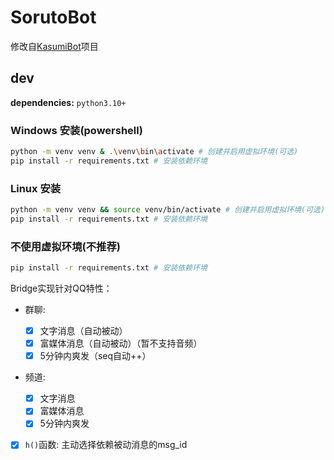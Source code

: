 # SorutoBot

修改自[KasumiBot](https://github.com/Kasumi-Games/Kasumi)项目

## dev

**dependencies:**
`python3.10+`

### Windows 安装(powershell)

```bash
python -m venv venv & .\venv\bin\activate # 创建并启用虚拟环境(可选)
pip install -r requirements.txt # 安装依赖环境
```

### Linux 安装

```bash
python -m venv venv && source venv/bin/activate # 创建并启用虚拟环境(可选)
pip install -r requirements.txt # 安装依赖环境
```

### 不使用虚拟环境(不推荐)

```bash
pip install -r requirements.txt # 安装依赖环境
```

Bridge实现针对QQ特性：

-   群聊:

    -   [x] 文字消息（自动被动）
    -   [x] 富媒体消息（自动被动）（暂不支持音频）
    -   [x] 5分钟内爽发（seq自动++）

-   频道:

    -   [x] 文字消息
    -   [x] 富媒体消息
    -   [x] 5分钟内爽发

-   [x] `h()`函数: 主动选择依赖被动消息的msg_id
